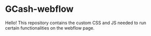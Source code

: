 # GCash-webflow

Hello! This repository contains the custom CSS and JS needed to run certain functionalities on the webflow page.
